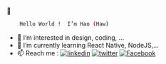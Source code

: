  👋 
```bash 
    Hello World !  I’m Hao (Haw)
```
- 👀 I’m interested in design, coding, ...
- 🌱 I’m currently learning React Native, NodeJS,... 
- 📫 Reach me :
[![linkedin](https://img.shields.io/badge/linkedin-0A66C2?style=for-the-badge&logo=linkedin&logoColor=white)](https://www.linkedin.com/hawpham1705)
[![twitter](https://img.shields.io/badge/twitter-1DA1F2?style=for-the-badge&logo=twitter&logoColor=white)](https://twitter.com/)
[![Facebook](https://img.shields.io/badge/facebook-1DA1F2?style=for-the-badge&logo=twitter&logoColor=white)](https://twitter.com/)

